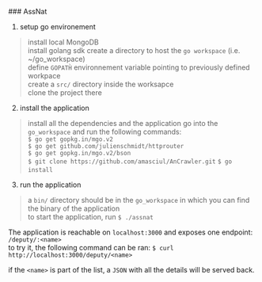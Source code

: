 ### AssNat

1. setup go environement
> install local MongoDB  
> install golang sdk
  create a directory to host the `go workspace` (i.e. ~/go_workspace)  
  define `GOPATH̀` environnement variable pointing to previously defined workpace  
  create a `src/` directory inside the worksapce  
  clone the project there  
  
2. install the application
> install all the dependencies and the application
  go into the `go_workspace` and run the following commands:  
  `$ go get gopkg.in/mgo.v2`  
  `$ go get github.com/julienschmidt/httprouter`  
  `$ go get gopkg.in/mgo.v2/bson`  
  `$ git clone https://github.com/amasciul/AnCrawler.git`
  `$ go install`     

3. run the application
> a `bin/` directory should be in the `go_workspace` in which you can find the binary of the application  
 to start the application, run `$ ./assnat`
  
The application is reachable on `localhost:3000` and exposes one endpoint: `/deputy/:<name>`  
to try it, the following command can be ran:
`$ curl http://localhost:3000/deputy/<name>`  

if the `<name>` is part of the list, a `JSON` with all the details will be served back.
